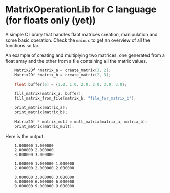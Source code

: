 # MatrixOperationLib for C language (for floats only (yet))

A simple C library that handles flaot matrices creation, manipulation and some basic operation.
Check the `main.c` to get an overview of all the functions so far.

An example of creating and multiplying two matrices, one generated from a float array and the other from a file containing all the matrix values.

```c
    Matrix2Df *matrix_a = create_matrix(3, 2);
    Matrix2Df *matrix_b = create_matrix(2, 3);

    float buffer[6] = {1.0, 1.0, 2.0, 2.0, 3.0, 3.0};

    fill_matrix(matrix_a, buffer);
    fill_matrix_from_file(matrix_b, "file_for_matrix_b");

    print_matrix(matrix_a);
    print_matrix(matrix_b);

    Matrix2Df * matrix_mult = mult_matrix(matrix_a, matrix_b);
    print_matrix(matrix_mult);
```

Here is the output:

```console
    1.000000 1.000000 
    2.000000 2.000000 
    3.000000 3.000000 

    1.000000 1.000000 1.000000 
    2.000000 2.000000 2.000000

    3.000000 3.000000 3.000000 
    6.000000 6.000000 6.000000 
    9.000000 9.000000 9.000000 
```
